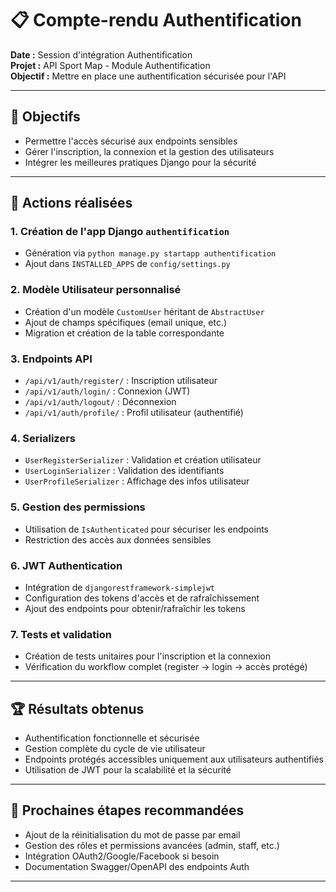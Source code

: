 # 📋 Compte-rendu Authentification

**Date :** Session d'intégration Authentification  
**Projet :** API Sport Map - Module Authentification  
**Objectif :** Mettre en place une authentification sécurisée pour l'API

---

## 🎯 Objectifs

- Permettre l'accès sécurisé aux endpoints sensibles
- Gérer l'inscription, la connexion et la gestion des utilisateurs
- Intégrer les meilleures pratiques Django pour la sécurité

---

## 🧹 Actions réalisées

### 1. **Création de l'app Django `authentification`**
- Génération via `python manage.py startapp authentification`
- Ajout dans `INSTALLED_APPS` de `config/settings.py`

### 2. **Modèle Utilisateur personnalisé**
- Création d'un modèle `CustomUser` héritant de `AbstractUser`
- Ajout de champs spécifiques (email unique, etc.)
- Migration et création de la table correspondante

### 3. **Endpoints API**
- `/api/v1/auth/register/` : Inscription utilisateur
- `/api/v1/auth/login/` : Connexion (JWT)
- `/api/v1/auth/logout/` : Déconnexion
- `/api/v1/auth/profile/` : Profil utilisateur (authentifié)

### 4. **Serializers**
- `UserRegisterSerializer` : Validation et création utilisateur
- `UserLoginSerializer` : Validation des identifiants
- `UserProfileSerializer` : Affichage des infos utilisateur

### 5. **Gestion des permissions**
- Utilisation de `IsAuthenticated` pour sécuriser les endpoints
- Restriction des accès aux données sensibles

### 6. **JWT Authentication**
- Intégration de `djangorestframework-simplejwt`
- Configuration des tokens d'accès et de rafraîchissement
- Ajout des endpoints pour obtenir/rafraîchir les tokens

### 7. **Tests et validation**
- Création de tests unitaires pour l'inscription et la connexion
- Vérification du workflow complet (register → login → accès protégé)

---

## 🏆 Résultats obtenus

- Authentification fonctionnelle et sécurisée
- Gestion complète du cycle de vie utilisateur
- Endpoints protégés accessibles uniquement aux utilisateurs authentifiés
- Utilisation de JWT pour la scalabilité et la sécurité

---

## 🚀 Prochaines étapes recommandées

- Ajout de la réinitialisation du mot de passe par email
- Gestion des rôles et permissions avancées (admin, staff, etc.)
- Intégration OAuth2/Google/Facebook si besoin
- Documentation Swagger/OpenAPI des endpoints Auth

---
